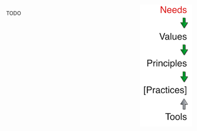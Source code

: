 <link href="markdown.css" rel="stylesheet"></link>
<div id="banner"><img src="images/spine-needs.png" align="right"/></div>

TODO